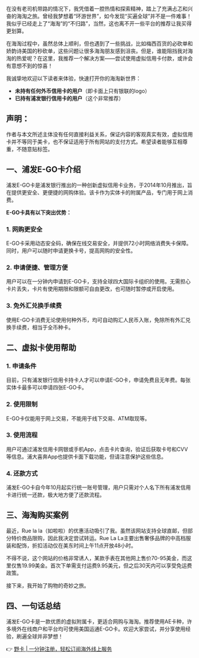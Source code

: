 在没有老司机带路的情况下，我凭借着一腔热情和探索精神，踏上了充满忐忑和兴奋的海淘之旅。曾经我梦想着“环游世界”，如今发现“买遍全球”并不是一件难事！我似乎已经走上了“海淘”的“不归路”，当然，这也离不开一些平台的推荐让我买得更划算。

在海淘过程中，虽然总体上顺利，但也遇到了一些挑战，比如梅西百货的必砍单和娇韵诗美国的秒砍单，这些问题让很多海淘朋友感到沮丧。但是，谁能阻挡我对海淘的热爱呢？在这里，我推荐一个解决方案——尝试使用虚拟信用卡付款，或许会有意想不到的惊喜！

我诚挚地欢迎以下读者来体验，快速打开你的海淘新世界：
- **未持有任何外币信用卡的用户**（即卡面上只有银联的logo）
- **已持有浦发银行信用卡的用户**（这个非常推荐）

## 声明：
作者与本文所述主体没有任何直接利益关系，保证内容的客观真实有效，虚拟信用卡并不等同于美卡，也不保证适用于所有网站的支付方式。希望读者能够互相尊重，不随意贴标签。

## 一、浦发E-GO卡介绍
浦发E-GO卡是浦发银行推出的一种创新虚拟信用卡业务，于2014年10月推出，旨在提供更安全、更便捷的网购体验。该卡作为实体卡的附属产品，专门用于网上消费。

**E-GO卡具有以下突出优势：**

### 1. 网购更安全
E-GO卡采用动态安全码，确保在线交易安全，并提供72小时网络消费失卡保障。同时，用户可以随时申请更换卡号，提高网购的安全性。

### 2. 申请便捷、管理方便
用户可以在一分钟内申请到E-GO卡，支持全球四大国际卡组织的使用。无需担心卡片丢失，卡片有使用期限和限额可自由更改，也可随时暂停或开启使用。

### 3. 免外汇兑换手续费
使用E-GO卡消费无论使用何种外币，均可自动购汇人民币入账，免除所有外汇兑换手续费，相当于全币种卡。

## 二、虚拟卡使用帮助
### 1. 申请条件
目前，只有浦发银行信用卡持卡人才可以申请E-GO卡，申请免费且无年费。每张实体卡最多可以申请四张E-GO卡。

### 2. 使用限制
E-GO卡仅能用于网上交易，不能用于线下交易、ATM取现等。

### 3. 使用流程
用户可通过浦发信用卡网银或手机App，点击卡片查询，验证后获取卡号和CVV等信息。浦大喜奔App也提供卡面下载功能，但请注意保护这些信息。

### 4. 还款方式
浦发E-GO卡自今年10月起实行统一账号管理，用户只需对个人名下所有浦发信用卡进行统一还款，极大地方便了还款流程。

## 三、海淘购买案例
最近，Rue la la（如啦啦）的优惠活动吸引了我。虽然该网站支持全球直邮，但部分特价商品限购，因此我决定尝试转运。Rue La La主要出售奢侈品牌的中高档服装和配饰，折扣活动仅在美东时间上午11点开放48小时。

不得不说，这个网站的价格非常诱人，某款手表在其他网上售价70-95美金，而这里仅售19.99美金。首次下单需支付运费9.95美元，但之后30天内可以享受免运费政策。

接下来，我开始了购物的奇妙之旅。

## 四、一句话总结
浦发E-GO卡是一款优质的虚拟附属卡，更适合网购与海淘。推荐使用AE卡种，许多境外在线商户和平台均可使用美国运通E-GO卡。欢迎大家尝试，并分享使用经验，刷遍全球并非梦想！

👉 [野卡 | 一分钟注册，轻松订阅海外线上服务](https://bit.ly/bewildcard)
